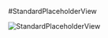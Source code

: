 #StandardPlaceholderView

![StandardPlaceholderView](https://drive.google.com/file/d/1otwPp4Az1O0hu2_QdO81bH43ZY33Ykob/view?usp=sharing)